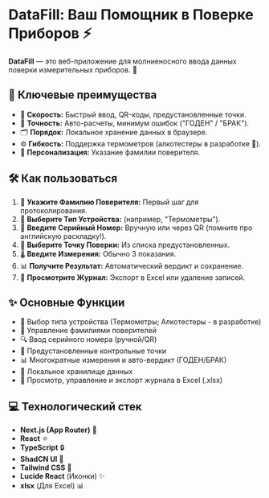 # DataFill: Ваш Помощник в Поверке Приборов ⚡️

**DataFill** — это веб-приложение для молниеносного ввода данных поверки измерительных приборов. 🚀

## 🌟 Ключевые преимущества

*   💨 **Скорость:** Быстрый ввод, QR-коды, предустановленные точки.
*   🎯 **Точность:** Авто-расчеты, минимум ошибок ("ГОДЕН" / "БРАК").
*   🗂️ **Порядок:** Локальное хранение данных в браузере.
*   ⚙️ **Гибкость:** Поддержка термометров (алкотестеры в разработке 🚧).
*   👤 **Персонализация:** Указание фамилии поверителя.

## 🛠️ Как пользоваться

1.  👤 **Укажите Фамилию Поверителя:** Первый шаг для протоколирования.
2.  📱 **Выберите Тип Устройства:** (например, "Термометры").
3.  🔢 **Введите Серийный Номер:** Вручную или через QR (помните про английскую раскладку!).
4.  📍 **Выберите Точку Поверки:** Из списка предустановленных.
5.  🌡️ **Введите Измерения:** Обычно 3 показания.
6.  📊 **Получите Результат:** Автоматический вердикт и сохранение.
7.  📖 **Просмотрите Журнал:** Экспорт в Excel или удаление записей.

## ✨ Основные Функции

*   📱 Выбор типа устройства (Термометры; Алкотестеры - в разработке)
*   👤 Управление фамилиями поверителей
*   🔍 Ввод серийного номера (ручной/QR)
*   📍 Предустановленные контрольные точки
*   📊 Многократные измерения и авто-вердикт (ГОДЕН/БРАК)
*   💾 Локальное хранилище данных
*   📖 Просмотр, управление и экспорт журнала в Excel (.xlsx)

## 💻 Технологический стек

*   **Next.js (App Router)** 🚄
*   **React** ⚛️
*   **TypeScript** 🔒
*   **ShadCN UI** 🧩
*   **Tailwind CSS** 🎨
*   **Lucide React** (Иконки) ✨
*   **xlsx** (Для Excel) 📊
